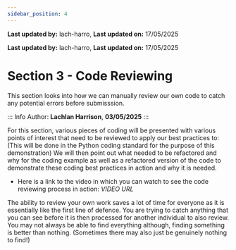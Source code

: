 ```yaml
---
sidebar_position: 4
---
```


**Last updated by:** lach-harro, **Last updated on:** 17/05/2025


**Last updated by:** lach-harro, **Last updated on:** 17/05/2025


# **Section 3 - Code Reviewing**

This section looks into how we can manually review our own code to catch any potential errors before submisssion.

::: Info
Author: **Lachlan Harrison**, **03/05/2025**
:::

For this section, various pieces of coding will be presented with various points of interest that need to be reviewed to apply our best practices to: (This will be done in the Python coding standard for the purpose of this demonstration)
We will then point out what needed to be refactored and why for the coding example as well as a refactored version of the code to demonstrate these coding best practices in action and why it is needed.

- Here is a link to the video in which you can watch to see the code reviewing process in action: *VIDEO URL*

The ability to review your own work saves a lot of time for everyone as it is essentially like the first line of defence. You are trying to catch anything that you can see before it is then processed for another individual to also review. You may not always be able to find everything although, finding something is better than nothing. (Sometimes there may also just be genuinely nothing to find!)
